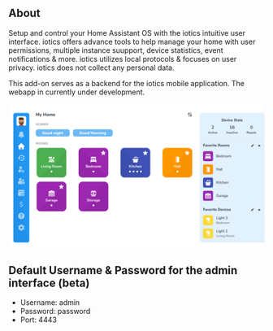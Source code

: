 ## About

Setup and control your Home Assistant OS with the iotics intuitive user interface. iotics offers advance tools to help manage your home with user permissions, multiple instance suupport, device statistics, event notifications & more. iotics utilizes local protocols & focuses on user privacy. iotics does not collect any personal data.

This add-on serves as a backend for the iotics mobile application. The webapp in currently under development.

![iotics dashboard](https://github.com/iotics-live/iotics-Controller/blob/master/iotics/Images/screenshot-001.png?raw=true)

## Default Username & Password for the admin interface (beta)
- Username: admin
- Password: password
- Port: 4443

